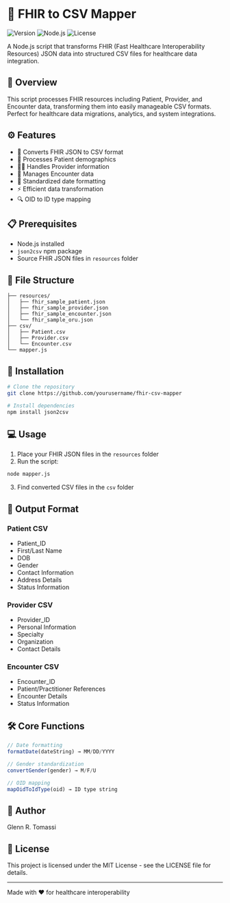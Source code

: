 # 🏥 FHIR to CSV Mapper

![Version](https://img.shields.io/badge/version-1.0.0-blue.svg)
![Node.js](https://img.shields.io/badge/Node.js-Required-green.svg)
![License](https://img.shields.io/badge/license-MIT-orange.svg)

A Node.js script that transforms FHIR (Fast Healthcare Interoperability Resources) JSON data into structured CSV files for healthcare data integration.

## 🎯 Overview

This script processes FHIR resources including Patient, Provider, and Encounter data, transforming them into easily manageable CSV formats. Perfect for healthcare data migrations, analytics, and system integrations.

## ⚙️ Features

- 🔄 Converts FHIR JSON to CSV format
- 👤 Processes Patient demographics
- 👨‍⚕️ Handles Provider information
- 🏥 Manages Encounter data
- 📅 Standardized date formatting
- ⚡ Efficient data transformation
- 🔍 OID to ID type mapping

## 📋 Prerequisites

- Node.js installed
- `json2csv` npm package
- Source FHIR JSON files in `resources` folder

## 📁 File Structure

```
├── resources/
│   ├── fhir_sample_patient.json
│   ├── fhir_sample_provider.json
│   ├── fhir_sample_encounter.json
│   └── fhir_sample_oru.json
├── csv/
│   ├── Patient.csv
│   ├── Provider.csv
│   └── Encounter.csv
└── mapper.js
```

## 🚀 Installation

```bash
# Clone the repository
git clone https://github.com/yourusername/fhir-csv-mapper

# Install dependencies
npm install json2csv
```

## 💻 Usage

1. Place your FHIR JSON files in the `resources` folder
2. Run the script:
```bash
node mapper.js
```
3. Find converted CSV files in the `csv` folder

## 📄 Output Format

### Patient CSV
- Patient_ID
- First/Last Name
- DOB
- Gender
- Contact Information
- Address Details
- Status Information

### Provider CSV
- Provider_ID
- Personal Information
- Specialty
- Organization
- Contact Details

### Encounter CSV
- Encounter_ID
- Patient/Practitioner References
- Encounter Details
- Status Information

## 🛠️ Core Functions

```javascript
// Date formatting
formatDate(dateString) → MM/DD/YYYY

// Gender standardization
convertGender(gender) → M/F/U

// OID mapping
mapOidToIdType(oid) → ID type string
```

## 👤 Author

Glenn R. Tomassi

## 📝 License

This project is licensed under the MIT License - see the LICENSE file for details.

---
Made with ❤️ for healthcare interoperability
